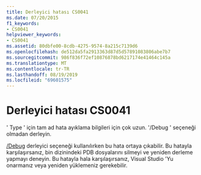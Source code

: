 ```yaml
---
title: Derleyici hatası CS0041
ms.date: 07/20/2015
f1_keywords:
- CS0041
helpviewer_keywords:
- CS0041
ms.assetid: 80dbfe00-8cdb-4275-9574-8a215c7139d6
ms.openlocfilehash: de512da5fa2913363d87d5d57891083806abe7b7
ms.sourcegitcommit: 986f836f72ef10876878bd6217174e41464c145a
ms.translationtype: MT
ms.contentlocale: tr-TR
ms.lasthandoff: 08/19/2019
ms.locfileid: "69601575"
---
```

# <a name="compiler-error-cs0041"></a>Derleyici hatası CS0041
' Type ' için tam ad hata ayıklama bilgileri için çok uzun. '/Debug ' seçeneği olmadan derleyin.  
  
 [/Debug](../language-reference/compiler-options/debug-compiler-option.md) derleyici seçeneği kullanılırken bu hata ortaya çıkabilir. Bu hatayla karşılaşırsanız, bin dizinindeki PDB dosyalarını silmeyi ve yeniden derleme yapmayı deneyin. Bu hatayla hala karşılaşırsanız, Visual Studio 'Yu onarmanız veya yeniden yüklemeniz gerekebilir.
